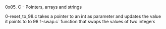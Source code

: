 0x05. C - Pointers, arrays and strings

0-reset_to_98.c
takes a pointer to an int as parameter and updates the value it points to to 98
1-swap.c`
function that swaps the values of two integers
